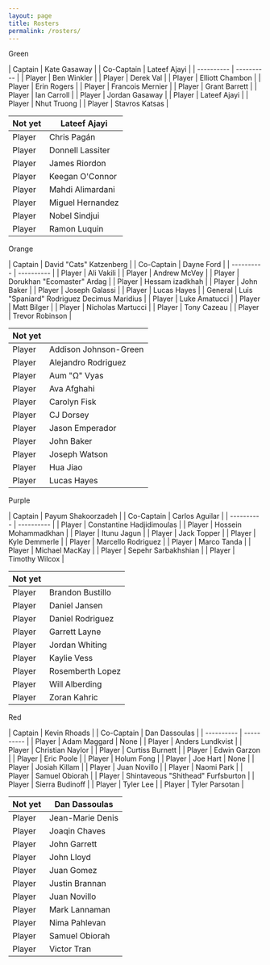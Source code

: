 ```yaml
---
layout: page
title: Rosters
permalink: /rosters/
---
```


<!-- begin row news updates -->
<!--
<div class="card bg-light text-center my-3">
<div class="card-header text-center">
    PSA
</div>
<div class="card-body" markdown=1>
**These are not the final rosters**, this a preliminary cut for exec team purposes. Balancing will occur after more sign ups :D

Generally speaking we are trying to retain previous teams, but there will be some edits to ensure competitive play.
</div>
</div>
-->
<!-- end row news updates -->

<div class="row">

<div class="col-md-3 pb-2">
<div class="card">
<div class="card-header text-center text-white bg-green">Green</div>
<div class="card-body w-100" markdown=1>

| Captain | Kate Gasaway |
| Co-Captain | Lateef Ajayi |
| ---------- | ---------- |
| Player | Ben Winkler |
| Player | Derek Val |
| Player | Elliott Chambon |
| Player | Erin Rogers |
| Player | Francois Mernier |
| Player | Grant Barrett |
| Player | Ian Carroll  |
| Player | Jordan Gasaway |
| Player | Lateef Ajayi |
| Player | Nhut Truong |
| Player | Stavros Katsas |

| Not yet | Lateef Ajayi |
| ---------- | ---------- |
| Player | Chris Pagán |
| Player | Donnell Lassiter |
| Player | James Riordon |
| Player | Keegan O'Connor |
| Player | Mahdi Alimardani |
| Player | Miguel Hernandez |
| Player | Nobel Sindjui |
| Player | Ramon Luquin |

</div>
</div>
</div>

<div class="col-md-3 pb-2">
<div class="card">
<div class="card-header text-center text-white bg-orange">Orange</div>
<div class="card-body w-100" markdown=1>

| Captain | David "Cats" Katzenberg |
| Co-Captain | Dayne Ford |
| ---------- | ---------- |
| Player | Ali Vakili |
| Player | Andrew McVey |
| Player | Dorukhan "Ecomaster" Ardag |
| Player | Hessam izadkhah |
| Player | John Baker |
| Player | Joseph Galassi |
| Player | Lucas Hayes |
| General | Luis "Spaniard" Rodriguez Decimus Maridius |
| Player | Luke Amatucci |
| Player | Matt Bilger |
| Player | Nicholas Martucci |
| Player | Tony Cazeau |
| Player | Trevor Robinson |

| Not yet |  |
| ---------- | ---------- |
| Player | Addison Johnson-Green |
| Player | Alejandro Rodriguez |
| Player | Aum "Ω" Vyas |
| Player | Ava Afghahi |
| Player | Carolyn Fisk |
| Player | CJ Dorsey |
| Player | Jason Emperador |
| Player | John Baker |
| Player | Joseph Watson |
| Player | Hua Jiao |
| Player | Lucas Hayes |

</div>
</div>
</div>

<div class="col-md-3 pb-2">
<div class="card">
<div class="card-header text-center text-white bg-purple">Purple</div>
<div class="card-body w-100" markdown=1>

| Captain | Payum Shakoorzadeh |
| Co-Captain | Carlos Aguilar |
| ---------- | ---------- |
| Player | Constantine Hadjidimoulas |
| Player | Hossein Mohammadkhan |
| Player | Itunu Jagun |
| Player | Jack Topper |
| Player | Kyle Demmerle |
| Player | Marcello Rodriguez |
| Player | Marco Tanda |
| Player | Michael MacKay |
| Player | Sepehr Sarbakhshian |
| Player | Timothy Wilcox |

| Not yet |  |
| ---------- | ---------- |
| Player | Brandon Bustillo |
| Player | Daniel Jansen |
| Player | Daniel Rodriguez |
| Player | Garrett Layne |
| Player | Jordan Whiting |
| Player | Kaylie Vess |
| Player | Rosemberth Lopez |
| Player | Will Alberding |
| Player | Zoran Kahric |

</div>
</div>
</div>

<div class="col-md-3 pb-2">
<div class="card">
<div class="card-header text-center text-white bg-red">Red</div>
<div class="card-body w-100" markdown=1>

| Captain | Kevin Rhoads |
| Co-Captain | Dan Dassoulas |
| ---------- | ---------- |
| Player | Adam Maggard | None |
| Player | Anders Lundkvist |
| Player | Christian Naylor |
| Player | Curtiss Burnett |
| Player | Edwin Garzon |
| Player | Eric Poole |
| Player | Holum Fong |
| Player | Joe Hart | None |
| Player | Josiah Killam |
| Player | Juan Novillo |
| Player | Naomi Park |
| Player | Samuel Obiorah |
| Player | Shintaveous "Shithead" Furfsburton |
| Player | Sierra Budinoff |
| Player | Tyler Lee |
| Player | Tyler Parsotan |

| Not yet | Dan Dassoulas |
| ---------- | ---------- |
| Player | Jean-Marie Denis |
| Player | Joaqin Chaves |
| Player | John Garrett |
| Player | John Lloyd |
| Player | Juan Gomez |
| Player | Justin Brannan |
| Player | Juan Novillo |
| Player | Mark Lannaman |
| Player | Nima Pahlevan |
| Player | Samuel Obiorah |
| Player | Victor Tran |

</div>
</div>
</div>

</div>
<!-- end row -->

<!--
<div class="row">

<div class="col-md-3">
<div class="card">
<div class="card-header text-center text-white bg-green">Green</div>
<div class="card-body w-100" markdown=1>

| Recruiter | Kate Gasaway |
| ---------- | ---------- |
| Player | Amy McNally |
| Player | Derek Val-Addo |
| Player | Jeremy Gross |
| Player | Steven Owolabi |
| Player | Taiwo Oluyemo |
| Player | Tyler Salkowski |
| Player | Uzoije Anison |
| Player | Zack Chilton |

</div>
</div>
</div>

<div class="col-md-3">
<div class="card">
<div class="card-header text-center text-white bg-orange">Orange</div>
<div class="card-body w-100" markdown=1>

| Recruiter | Dayne Ford |
| ---------- | ---------- |
| Player | Aum "Ω" Vyas |
| Player | Fan Wu |
| Player | Jaime Esper |
| Player | Jimmy Ni "Cricket" |
| Player | Khashy Parsay |
| Player | Kunpeng Zhang |
| Player | Seth Abramczyk |
| Player | Titus Szobody  |

</div>
</div>
</div>

<div class="col-md-3">
<div class="card">
<div class="card-header text-center text-white bg-purple">Purple</div>
<div class="card-body w-100" markdown=1>

| Recruiter | Payum Shakoorzadeh |
| ---------- | ---------- |
| Player | Andy Vernor |
| Player | Anibal Robles  |
| Player | Brian Cox |
| Player | David Hawbecker |
| Player | Emily Cassidy |
| Player | Nico Moldovean  |
| Player | Paul Kennedy |
| Player | Sepehr Sarbakhshian |
| Player | Tosh Keune |

</div>
</div>
</div>

<div class="col-md-3">
<div class="card">
<div class="card-header text-center text-white bg-red">Red</div>
<div class="card-body w-100" markdown=1>

| Recruiter | Kevin Rhoads |
| ---------- | ---------- |
| Player | Alejandro Rodriguez |
| Player | Charles Dorsey |
| Player | Christian "Rio" Calian |
| Player | Curtiss Burnett |
| Player | Ed Santos Jr |
| Player | Ed "Tio" Santos Sr |
| Player | Masoud Soltanveis |
| Player | Miguel Briones Ruiz |
| Player | Moustafa "Mo" Ahmed |
| Player | Najaf Ali  |
| Player | Tony Cazeau |
| Player | Tony Martinez |

</div>
</div>
</div>

</div>
--> 
<!-- end row -->
